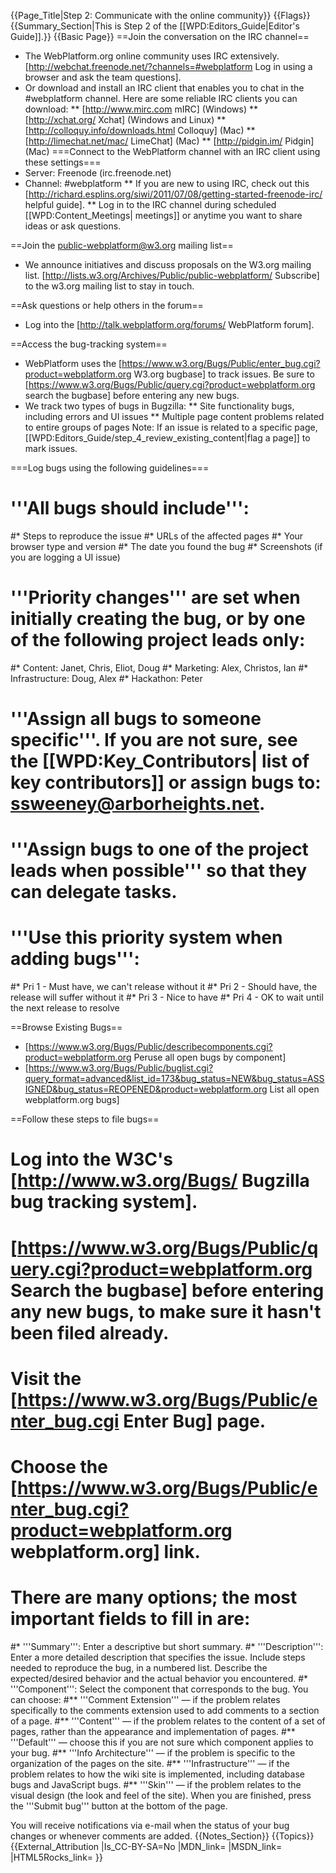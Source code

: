 {{Page_Title|Step 2: Communicate with the online community}}
{{Flags}}
{{Summary_Section|This is Step 2 of the [[WPD:Editors_Guide|Editor's Guide]].}}
{{Basic Page}}
==Join the conversation on the IRC channel==
* The WebPlatform.org online community uses IRC extensively. [http://webchat.freenode.net/?channels=#webplatform Log in using a browser and ask the team questions].
* Or download and install an IRC client that enables you to chat in the #webplatform channel. Here are some reliable IRC clients you can download:
** [http://www.mirc.com mIRC] (Windows)
** [http://xchat.org/ Xchat] (Windows and Linux)
** [http://colloquy.info/downloads.html Colloquy] (Mac)
** [http://limechat.net/mac/ LimeChat] (Mac)
** [http://pidgin.im/  Pidgin] (Mac)
===Connect to the WebPlatform channel with an IRC client using these settings===
* Server: Freenode (irc.freenode.net)
* Channel: #webplatform
** If you are new to using IRC, check out this [http://richard.esplins.org/siwi/2011/07/08/getting-started-freenode-irc/ helpful guide].
** Log in to the IRC channel during scheduled [[WPD:Content_Meetings| meetings]] or anytime you want to share ideas or ask questions. 

==Join the public-webplatform@w3.org mailing list==
* We announce initiatives and discuss proposals on the W3.org mailing list. [http://lists.w3.org/Archives/Public/public-webplatform/ Subscribe] to the w3.org mailing list to stay in touch.

==Ask questions or help others in the forum==
* Log into the [http://talk.webplatform.org/forums/ WebPlatform forum].

==Access the bug-tracking system==
* WebPlatform uses the [https://www.w3.org/Bugs/Public/enter_bug.cgi?product=webplatform.org W3.org bugbase] to track issues. Be sure to [https://www.w3.org/Bugs/Public/query.cgi?product=webplatform.org search the bugbase] before entering any new bugs.
* We track two types of bugs in Bugzilla:
** Site functionality bugs, including errors and UI issues
** Multiple page content problems related to entire groups of pages 
 Note: If an issue is related to a specific page, [[WPD:Editors_Guide/step_4_review_existing_content|flag a page]] to mark issues.

===Log bugs using the following guidelines===

# '''All bugs should include''': 
#* Steps to reproduce the issue 
#* URLs of the affected pages 
#* Your browser type and version 
#* The date you found the bug 
#* Screenshots (if you are logging a UI issue)
# '''Priority changes''' are set when initially creating the bug, or by one of the following project leads only:
#* Content: Janet, Chris, Eliot, Doug
#* Marketing: Alex, Christos, Ian
#* Infrastructure: Doug, Alex
#* Hackathon: Peter
# '''Assign all bugs to someone specific'''. If you are not sure, see the [[WPD:Key_Contributors| list of key contributors]] or assign bugs to: ssweeney@arborheights.net.
# '''Assign bugs to one of the project leads when possible''' so that they can delegate tasks.
# '''Use this priority system when adding bugs''': 
#* Pri 1 - Must have, we can't release without it
#* Pri 2 - Should have, the release will suffer without it
#* Pri 3 - Nice to have
#* Pri 4 - OK to wait until the next release to resolve

==Browse Existing Bugs==
* [https://www.w3.org/Bugs/Public/describecomponents.cgi?product=webplatform.org Peruse all open bugs by component]
* [https://www.w3.org/Bugs/Public/buglist.cgi?query_format=advanced&list_id=173&bug_status=NEW&bug_status=ASSIGNED&bug_status=REOPENED&product=webplatform.org List all open webplatform.org bugs]

==Follow these steps to file bugs==

# Log into the W3C's [http://www.w3.org/Bugs/ Bugzilla bug tracking system].
# [https://www.w3.org/Bugs/Public/query.cgi?product=webplatform.org Search the bugbase] before entering any new bugs, to make sure it hasn't been filed already. 
# Visit the [https://www.w3.org/Bugs/Public/enter_bug.cgi Enter Bug] page.
# Choose the [https://www.w3.org/Bugs/Public/enter_bug.cgi?product=webplatform.org webplatform.org] link.
# There are many options; the most important fields to fill in are:
#* '''Summary''': Enter a descriptive but short summary.
#* '''Description''': Enter a more detailed description that specifies the issue. Include steps needed to reproduce the bug, in a numbered list. Describe  the expected/desired behavior and the actual behavior you encountered.
#* '''Component''': Select the component that corresponds to the bug. You can choose:
#** '''Comment Extension''' — if the problem relates specifically to the comments extension used to add comments to a section of a page.
#** '''Content''' — if the problem relates to the content of a set of pages, rather than the appearance and implementation of pages.
#** '''Default''' — choose this if you are not sure which component applies to your bug.
#** '''Info Architecture''' — if the problem is specific to the organization of the pages on the site.
#** '''Infrastructure''' — if the problem relates to how the wiki site is implemented, including database bugs and JavaScript bugs.
#** '''Skin''' — if the problem relates to the visual design (the look and feel of the site).
When you are finished, press the '''Submit bug''' button at the bottom of the page.

You will receive notifications via e-mail when the status of your bug changes or whenever comments are added.
{{Notes_Section}}
{{Topics}}
{{External_Attribution
|Is_CC-BY-SA=No
|MDN_link=
|MSDN_link=
|HTML5Rocks_link=
}}